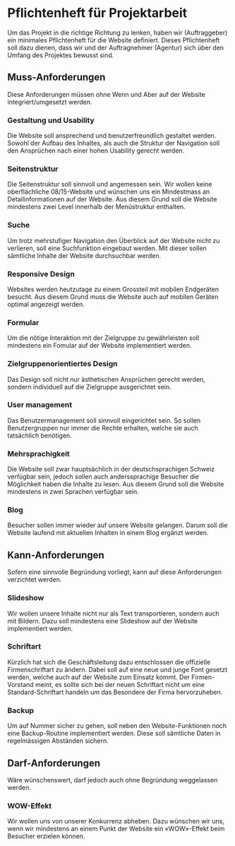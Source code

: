 # Pflichtenheft für Projektarbeit
Um das Projekt in die richtige Richtung zu lenken, haben wir (Auftraggeber) ein minimales Pflichtenheft für die Website definiert. Dieses Pflichtenheft soll dazu dienen, dass wir und der Auftragnehmer (Agentur) sich über den Umfang des Projektes bewusst sind.

## Muss-Anforderungen
Diese Anforderungen müssen ohne Wenn und Aber auf der Website integriert/umgesetzt werden.
### Gestaltung und Usability
Die Website soll ansprechend und benutzerfreundlich gestaltet werden. Sowohl der Aufbau des Inhaltes, als auch die Struktur der Navigation soll den Ansprüchen nach einer hohen Usability gerecht werden.
### Seitenstruktur
Die Seitenstruktur soll sinnvoll und angemessen sein. Wir wollen keine oberflächliche 08/15-Website und wünschen uns ein Mindestmass an Detailinformationen auf der Website. Aus diesem Grund soll die Website mindestens zwei Level innerhalb der Menüstruktur enthalten.
### Suche
Um trotz mehrstufiger Navigation den Überblick auf der Website nicht zu verlieren, soll eine Suchfunktion eingebaut werden. Mit dieser sollen sämtliche Inhalte der Website durchsuchbar werden.
### Responsive Design
Websites werden heutzutage zu einem Grossteil mit mobilen Endgeräten besucht. Aus diesem Grund muss die Website auch auf mobilen Geräten optimal angezeigt werden.
### Formular
Um die nötige Interaktion mit der Zielgruppe zu gewährleisten soll mindestens ein Fomular auf der Website implementiert werden.

### Zielgruppenorientiertes Design
Das Design soll nicht nur ästhetischen Ansprüchen gerecht werden, sondern individuell auf die Zielgruppe ausgerichtet sein.

### User management
Das Benutzermanagement soll sinnvoll eingerichtet sein. So sollen Benutzergruppen nur immer die Rechte erhalten, welche sie auch tatsächlich benötigen.

### Mehrsprachigkeit
Die Website soll zwar hauptsächlich in der deutschsprachigen Schweiz verfügbar sein, jedoch sollen auch 
anderssprachige Besucher die Möglichkeit haben die Inhalte zu lesen. Aus diesem Grund soll die Website mindestens in
 zwei Sprachen verfügbar sein.
 
 ### Blog
 Besucher sollen immer wieder auf unsere Website gelangen. Darum soll die Website laufend mit aktuellen Inhalten in 
 einem Blog ergänzt werden.


## Kann-Anforderungen
Sofern eine sinnvolle Begründung vorliegt, kann auf diese Anforderungen verzichtet werden.
### Slideshow
Wir wollen unsere Inhalte nicht nur als Text transportieren, sondern auch mit Bildern. Dazu soll mindestens eine Slideshow auf der Website implementiert werden.
### Schriftart
Kürzlich hat sich die Geschäftsleitung dazu entschlossen die offizielle Firmenschriftart zu ändern. Dabei soll auf eine neue und junge Font gesetzt werden, welche auch auf der Website zum Einsatz kommt. Der Firmen-Vorstand meint, es sollte sich bei der neuen Schriftart nicht um eine Standard-Schriftart handeln um das Besondere der Firma hervorzuheben.
### Backup
Um auf Nummer sicher zu gehen, soll neben den Website-Funktionen noch eine Backup-Routine implementiert werden. Diese soll sämtliche Daten in regelmässigen Abständen sichern.

## Darf-Anforderungen
Wäre wünschenswert, darf jedoch auch ohne Begründung weggelassen werden.
### WOW-Effekt
Wir wollen uns von unserer Konkurrenz abheben. Dazu wünschen wir uns, wenn wir mindestens an einem Punkt der Website ein «WOW»-Effekt beim Besucher erzielen können.